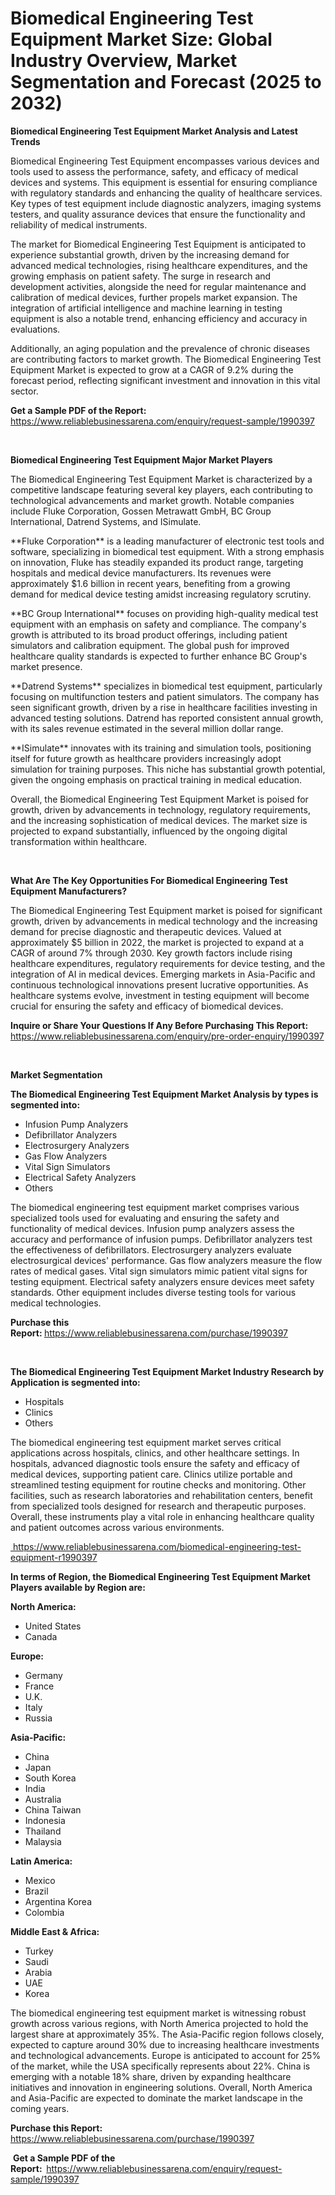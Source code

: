 <p><h1>Biomedical Engineering Test Equipment Market Size: Global Industry Overview, Market Segmentation and Forecast (2025 to 2032)</h1></p><p><strong>Biomedical Engineering Test Equipment Market Analysis and Latest Trends</strong></p>
<p><p>Biomedical Engineering Test Equipment encompasses various devices and tools used to assess the performance, safety, and efficacy of medical devices and systems. This equipment is essential for ensuring compliance with regulatory standards and enhancing the quality of healthcare services. Key types of test equipment include diagnostic analyzers, imaging systems testers, and quality assurance devices that ensure the functionality and reliability of medical instruments.</p><p>The market for Biomedical Engineering Test Equipment is anticipated to experience substantial growth, driven by the increasing demand for advanced medical technologies, rising healthcare expenditures, and the growing emphasis on patient safety. The surge in research and development activities, alongside the need for regular maintenance and calibration of medical devices, further propels market expansion. The integration of artificial intelligence and machine learning in testing equipment is also a notable trend, enhancing efficiency and accuracy in evaluations. </p><p>Additionally, an aging population and the prevalence of chronic diseases are contributing factors to market growth. The Biomedical Engineering Test Equipment Market is expected to grow at a CAGR of 9.2% during the forecast period, reflecting significant investment and innovation in this vital sector.</p></p>
<p><strong>Get a Sample PDF of the Report:&nbsp;</strong> <a href="https://www.reliablebusinessarena.com/enquiry/request-sample/1990397?utm_campaign=3257&utm_medium=2&utm_source=Github&utm_content=ia&utm_term=16042025&utm_id=biomedical-engineering-test-equipment">https://www.reliablebusinessarena.com/enquiry/request-sample/1990397</a></p>
<p>&nbsp;</p>
<p><strong>Biomedical Engineering Test Equipment Major Market Players</strong></p>
<p><p>The Biomedical Engineering Test Equipment Market is characterized by a competitive landscape featuring several key players, each contributing to technological advancements and market growth. Notable companies include Fluke Corporation, Gossen Metrawatt GmbH, BC Group International, Datrend Systems, and ISimulate.</p><p>**Fluke Corporation** is a leading manufacturer of electronic test tools and software, specializing in biomedical test equipment. With a strong emphasis on innovation, Fluke has steadily expanded its product range, targeting hospitals and medical device manufacturers. Its revenues were approximately $1.6 billion in recent years, benefiting from a growing demand for medical device testing amidst increasing regulatory scrutiny.</p><p>**BC Group International** focuses on providing high-quality medical test equipment with an emphasis on safety and compliance. The company's growth is attributed to its broad product offerings, including patient simulators and calibration equipment. The global push for improved healthcare quality standards is expected to further enhance BC Group's market presence.</p><p>**Datrend Systems** specializes in biomedical test equipment, particularly focusing on multifunction testers and patient simulators. The company has seen significant growth, driven by a rise in healthcare facilities investing in advanced testing solutions. Datrend has reported consistent annual growth, with its sales revenue estimated in the several million dollar range.</p><p>**ISimulate** innovates with its training and simulation tools, positioning itself for future growth as healthcare providers increasingly adopt simulation for training purposes. This niche has substantial growth potential, given the ongoing emphasis on practical training in medical education.</p><p>Overall, the Biomedical Engineering Test Equipment Market is poised for growth, driven by advancements in technology, regulatory requirements, and the increasing sophistication of medical devices. The market size is projected to expand substantially, influenced by the ongoing digital transformation within healthcare.</p></p>
<p>&nbsp;</p>
<p><strong>What Are The Key Opportunities For Biomedical Engineering Test Equipment Manufacturers?</strong></p>
<p><p>The Biomedical Engineering Test Equipment market is poised for significant growth, driven by advancements in medical technology and the increasing demand for precise diagnostic and therapeutic devices. Valued at approximately $5 billion in 2022, the market is projected to expand at a CAGR of around 7% through 2030. Key growth factors include rising healthcare expenditures, regulatory requirements for device testing, and the integration of AI in medical devices. Emerging markets in Asia-Pacific and continuous technological innovations present lucrative opportunities. As healthcare systems evolve, investment in testing equipment will become crucial for ensuring the safety and efficacy of biomedical devices.</p></p>
<p><strong>Inquire or Share Your Questions If Any Before Purchasing This Report:</strong> <a href="https://www.reliablebusinessarena.com/enquiry/pre-order-enquiry/1990397?utm_campaign=3257&utm_medium=2&utm_source=Github&utm_content=ia&utm_term=16042025&utm_id=biomedical-engineering-test-equipment">https://www.reliablebusinessarena.com/enquiry/pre-order-enquiry/1990397</a></p>
<p>&nbsp;</p>
<p><strong>Market Segmentation</strong></p>
<p><strong>The Biomedical Engineering Test Equipment Market Analysis by types is segmented into:</strong></p>
<p><ul><li>Infusion Pump Analyzers</li><li>Defibrillator Analyzers</li><li>Electrosurgery Analyzers</li><li>Gas Flow Analyzers</li><li>Vital Sign Simulators</li><li>Electrical Safety Analyzers</li><li>Others</li></ul></p>
<p><p>The biomedical engineering test equipment market comprises various specialized tools used for evaluating and ensuring the safety and functionality of medical devices. Infusion pump analyzers assess the accuracy and performance of infusion pumps. Defibrillator analyzers test the effectiveness of defibrillators. Electrosurgery analyzers evaluate electrosurgical devices' performance. Gas flow analyzers measure the flow rates of medical gases. Vital sign simulators mimic patient vital signs for testing equipment. Electrical safety analyzers ensure devices meet safety standards. Other equipment includes diverse testing tools for various medical technologies.</p></p>
<p><strong>Purchase this Report:&nbsp;</strong><a href="https://www.reliablebusinessarena.com/purchase/1990397?utm_campaign=3257&utm_medium=2&utm_source=Github&utm_content=ia&utm_term=16042025&utm_id=biomedical-engineering-test-equipment">https://www.reliablebusinessarena.com/purchase/1990397</a></p>
<p>&nbsp;</p>
<p><strong>The Biomedical Engineering Test Equipment Market Industry Research by Application is segmented into:</strong></p>
<p><ul><li>Hospitals</li><li>Clinics</li><li>Others</li></ul></p>
<p><p>The biomedical engineering test equipment market serves critical applications across hospitals, clinics, and other healthcare settings. In hospitals, advanced diagnostic tools ensure the safety and efficacy of medical devices, supporting patient care. Clinics utilize portable and streamlined testing equipment for routine checks and monitoring. Other facilities, such as research laboratories and rehabilitation centers, benefit from specialized tools designed for research and therapeutic purposes. Overall, these instruments play a vital role in enhancing healthcare quality and patient outcomes across various environments.</p></p>
<p><a href="https://www.reliablebusinessarena.com/biomedical-engineering-test-equipment-r1990397?utm_campaign=3257&utm_medium=2&utm_source=Github&utm_content=ia&utm_term=16042025&utm_id=biomedical-engineering-test-equipment">&nbsp;https://www.reliablebusinessarena.com/biomedical-engineering-test-equipment-r1990397</a></p>
<p><strong>In terms of Region, the Biomedical Engineering Test Equipment Market Players available by Region are:</strong></p>
<p>
    <p> <strong> North America: </strong>
        <ul>
            <li>United States</li>
            <li>Canada</li>
        </ul>
        </p> 
    <p> <strong> Europe: </strong>
        <ul>
            <li>Germany</li>
            <li>France</li>
            <li>U.K.</li>
            <li>Italy</li>
            <li>Russia</li>
        </ul>
        </p> 
    <p> <strong> Asia-Pacific: </strong>
        <ul>
            <li>China</li>
            <li>Japan</li>
            <li>South Korea</li>
            <li>India</li>
            <li>Australia</li>
            <li>China Taiwan</li>
            <li>Indonesia</li>
            <li>Thailand</li>
            <li>Malaysia</li>
        </ul>
        </p> 
    <p> <strong> Latin America: </strong>
        <ul>
            <li>Mexico</li>
            <li>Brazil</li>
            <li>Argentina Korea</li>
            <li>Colombia</li>
        </ul>
        </p> 
    <p> <strong> Middle East & Africa: </strong>
        <ul>
            <li>Turkey</li>
            <li>Saudi</li>
            <li>Arabia</li>
            <li>UAE</li>
            <li>Korea</li>
        </ul>
    </p>
    </p>
<p><p>The biomedical engineering test equipment market is witnessing robust growth across various regions, with North America projected to hold the largest share at approximately 35%. The Asia-Pacific region follows closely, expected to capture around 30% due to increasing healthcare investments and technological advancements. Europe is anticipated to account for 25% of the market, while the USA specifically represents about 22%. China is emerging with a notable 18% share, driven by expanding healthcare initiatives and innovation in engineering solutions. Overall, North America and Asia-Pacific are expected to dominate the market landscape in the coming years.</p></p>
<p><strong>Purchase this Report: </strong><a href="https://www.reliablebusinessarena.com/purchase/1990397?utm_campaign=3257&utm_medium=2&utm_source=Github&utm_content=ia&utm_term=16042025&utm_id=biomedical-engineering-test-equipment">https://www.reliablebusinessarena.com/purchase/1990397</a></p>
<p>&nbsp;<strong>Get a Sample PDF of the Report:&nbsp;&nbsp;</strong><a href="https://www.reliablebusinessarena.com/enquiry/request-sample/1990397?utm_campaign=3257&utm_medium=2&utm_source=Github&utm_content=ia&utm_term=16042025&utm_id=biomedical-engineering-test-equipment">https://www.reliablebusinessarena.com/enquiry/request-sample/1990397</a></p>
<p><strong></strong></p>
<p><p></p><p></p><p></p></p>